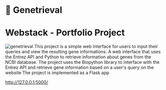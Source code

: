 # 🧬 Genetrieval
# Webstack - Portfolio Project
![genetrieval](https://github.com/xorladem/Genetrieval/assets/113623998/8946fc8f-9101-427e-9618-5e2fa5348f06)
This project is a simple web interface for users to input their queries and view the resulting gene informations. 
A web interface that uses the Entrez API and Python to retrieve information about genes from the NCBI database. 
The project uses the Biopython library to interface with the Entrez API and retrieve gene information based on a user's query on the website
The project is implemented as a Flask app

http://127.0.0.1:5000/
